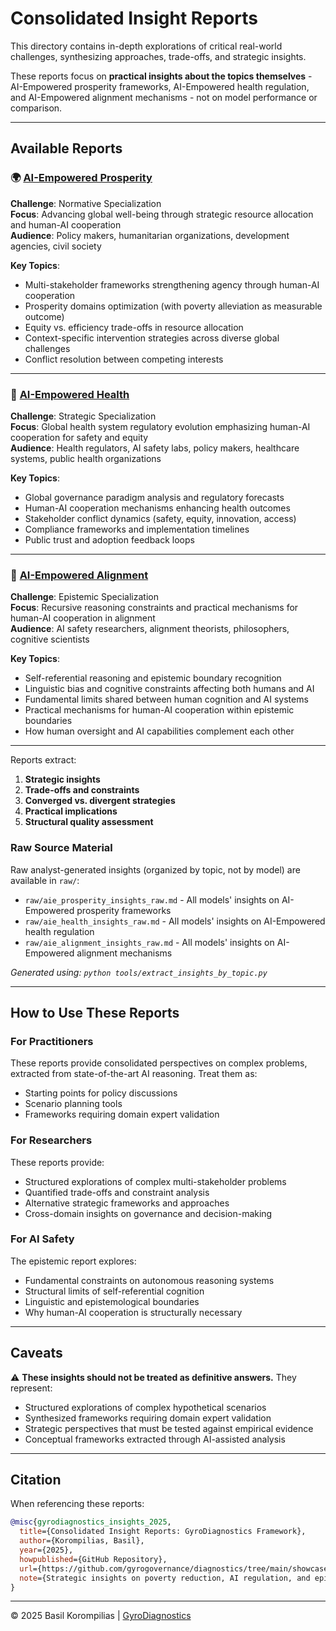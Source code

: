 # Consolidated Insight Reports

This directory contains in-depth explorations of critical real-world challenges, synthesizing approaches, trade-offs, and strategic insights.

These reports focus on **practical insights about the topics themselves** - AI-Empowered prosperity frameworks, AI-Empowered health regulation, and AI-Empowered alignment mechanisms - not on model performance or comparison.

---

## Available Reports

### 🌍 [AI-Empowered Prosperity](aie_prosperity_report.md)
**Challenge**: Normative Specialization  
**Focus**: Advancing global well-being through strategic resource allocation and human-AI cooperation  
**Audience**: Policy makers, humanitarian organizations, development agencies, civil society

**Key Topics**:
- Multi-stakeholder frameworks strengthening agency through human-AI cooperation
- Prosperity domains optimization (with poverty alleviation as measurable outcome)
- Equity vs. efficiency trade-offs in resource allocation
- Context-specific intervention strategies across diverse global challenges
- Conflict resolution between competing interests

---

### 🏥 [AI-Empowered Health](aie_health_report.md)
**Challenge**: Strategic Specialization  
**Focus**: Global health system regulatory evolution emphasizing human-AI cooperation for safety and equity  
**Audience**: Health regulators, AI safety labs, policy makers, healthcare systems, public health organizations

**Key Topics**:
- Global governance paradigm analysis and regulatory forecasts
- Human-AI cooperation mechanisms enhancing health outcomes
- Stakeholder conflict dynamics (safety, equity, innovation, access)
- Compliance frameworks and implementation timelines
- Public trust and adoption feedback loops

---

### 🧠 [AI-Empowered Alignment](aie_alignment_report.md)
**Challenge**: Epistemic Specialization  
**Focus**: Recursive reasoning constraints and practical mechanisms for human-AI cooperation in alignment  
**Audience**: AI safety researchers, alignment theorists, philosophers, cognitive scientists

**Key Topics**:
- Self-referential reasoning and epistemic boundary recognition
- Linguistic bias and cognitive constraints affecting both humans and AI
- Fundamental limits shared between human cognition and AI systems
- Practical mechanisms for human-AI cooperation within epistemic boundaries
- How human oversight and AI capabilities complement each other

---

Reports extract:
1. **Strategic insights** 
2. **Trade-offs and constraints** 
3. **Converged vs. divergent strategies** 
4. **Practical implications** 
5. **Structural quality assessment**

### Raw Source Material

Raw analyst-generated insights (organized by topic, not by model) are available in `raw/`:
- `raw/aie_prosperity_insights_raw.md` - All models' insights on AI-Empowered prosperity frameworks
- `raw/aie_health_insights_raw.md` - All models' insights on AI-Empowered health regulation
- `raw/aie_alignment_insights_raw.md` - All models' insights on AI-Empowered alignment mechanisms

*Generated using: `python tools/extract_insights_by_topic.py`* 

---

## How to Use These Reports

### For Practitioners
These reports provide consolidated perspectives on complex problems, extracted from state-of-the-art AI reasoning. Treat them as:
- Starting points for policy discussions
- Scenario planning tools
- Frameworks requiring domain expert validation

### For Researchers
These reports provide:
- Structured explorations of complex multi-stakeholder problems
- Quantified trade-offs and constraint analysis
- Alternative strategic frameworks and approaches
- Cross-domain insights on governance and decision-making

### For AI Safety
The epistemic report explores:
- Fundamental constraints on autonomous reasoning systems
- Structural limits of self-referential cognition
- Linguistic and epistemological boundaries
- Why human-AI cooperation is structurally necessary

---

## Caveats

⚠️ **These insights should not be treated as definitive answers.** They represent:
- Structured explorations of complex hypothetical scenarios
- Synthesized frameworks requiring domain expert validation
- Strategic perspectives that must be tested against empirical evidence
- Conceptual frameworks extracted through AI-assisted analysis

---

## Citation

When referencing these reports:

```bibtex
@misc{gyrodiagnostics_insights_2025,
  title={Consolidated Insight Reports: GyroDiagnostics Framework},
  author={Korompilias, Basil},
  year={2025},
  howpublished={GitHub Repository},
  url={https://github.com/gyrogovernance/diagnostics/tree/main/showcase/insights},
  note={Strategic insights on poverty reduction, AI regulation, and epistemic limits}
}
```

---

© 2025 Basil Korompilias | [GyroDiagnostics](https://github.com/gyrogovernance/diagnostics)


